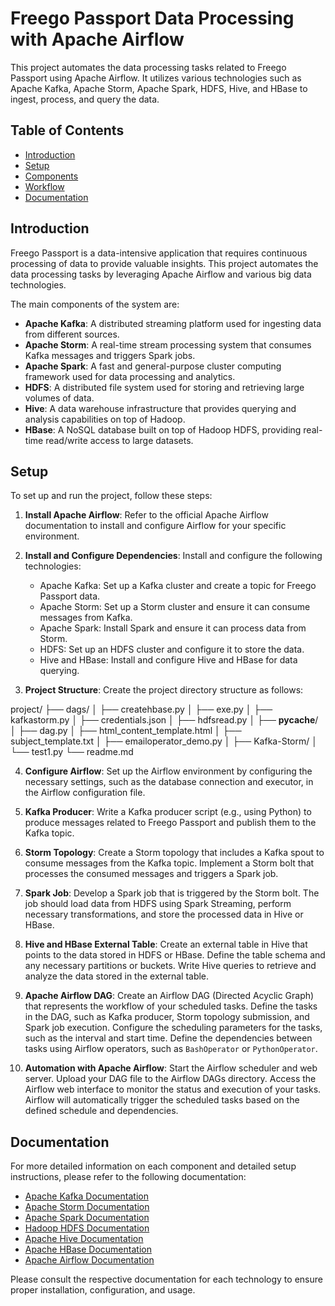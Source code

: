 # Freego Passport Data Processing with Apache Airflow

This project automates the data processing tasks related to Freego Passport using Apache Airflow. It utilizes various technologies such as Apache Kafka, Apache Storm, Apache Spark, HDFS, Hive, and HBase to ingest, process, and query the data.

## Table of Contents
- [Introduction](#introduction)
- [Setup](#setup)
- [Components](#components)
- [Workflow](#workflow)
- [Documentation](#documentation)

## Introduction

Freego Passport is a data-intensive application that requires continuous processing of data to provide valuable insights. This project automates the data processing tasks by leveraging Apache Airflow and various big data technologies.

The main components of the system are:
- **Apache Kafka**: A distributed streaming platform used for ingesting data from different sources.
- **Apache Storm**: A real-time stream processing system that consumes Kafka messages and triggers Spark jobs.
- **Apache Spark**: A fast and general-purpose cluster computing framework used for data processing and analytics.
- **HDFS**: A distributed file system used for storing and retrieving large volumes of data.
- **Hive**: A data warehouse infrastructure that provides querying and analysis capabilities on top of Hadoop.
- **HBase**: A NoSQL database built on top of Hadoop HDFS, providing real-time read/write access to large datasets.

## Setup

To set up and run the project, follow these steps:

1. **Install Apache Airflow**: Refer to the official Apache Airflow documentation to install and configure Airflow for your specific environment.

2. **Install and Configure Dependencies**: Install and configure the following technologies:
   - Apache Kafka: Set up a Kafka cluster and create a topic for Freego Passport data.
   - Apache Storm: Set up a Storm cluster and ensure it can consume messages from Kafka.
   - Apache Spark: Install Spark and ensure it can process data from Storm.
   - HDFS: Set up an HDFS cluster and configure it to store the data.
   - Hive and HBase: Install and configure Hive and HBase for data querying.

3. **Project Structure**: Create the project directory structure as follows:

project/
├── dags/
│   ├── createhbase.py
│   ├── exe.py
│   ├── kafkastorm.py
│   ├── credentials.json
│   ├── hdfsread.py
│   ├── __pycache__/
│   ├── dag.py
│   ├── html_content_template.html
│   ├── subject_template.txt
│   ├── emailoperator_demo.py
│   ├── Kafka-Storm/
│   └── test1.py
└── readme.md


4. **Configure Airflow**: Set up the Airflow environment by configuring the necessary settings, such as the database connection and executor, in the Airflow configuration file.

5. **Kafka Producer**: Write a Kafka producer script (e.g., using Python) to produce messages related to Freego Passport and publish them to the Kafka topic.

6. **Storm Topology**: Create a Storm topology that includes a Kafka spout to consume messages from the Kafka topic. Implement a Storm bolt that processes the consumed messages and triggers a Spark job.

7. **Spark Job**: Develop a Spark job that is triggered by the Storm bolt. The job should load data from HDFS using Spark Streaming, perform necessary transformations, and store the processed data in Hive or HBase.

8. **Hive and HBase External Table**: Create an external table in Hive that points to the data stored in HDFS or HBase. Define the table schema and any necessary partitions or buckets. Write Hive queries to retrieve and analyze the data stored in the external table.

9. **Apache Airflow DAG**: Create an Airflow DAG (Directed Acyclic Graph) that represents the workflow of your scheduled tasks. Define the tasks in the DAG, such as Kafka producer, Storm topology submission, and Spark job execution. Configure the scheduling parameters for the tasks, such as the interval and start time. Define the dependencies between tasks using Airflow operators, such as `BashOperator` or `PythonOperator`.

10. **Automation with Apache Airflow**: Start the Airflow scheduler and web server. Upload your DAG file to the Airflow DAGs directory. Access the Airflow web interface to monitor the status and execution of your tasks. Airflow will automatically trigger the scheduled tasks based on the defined schedule and dependencies.

## Documentation

For more detailed information on each component and detailed setup instructions, please refer to the following documentation:

- [Apache Kafka Documentation](https://kafka.apache.org/documentation/)
- [Apache Storm Documentation](https://storm.apache.org/documentation.html)
- [Apache Spark Documentation](https://spark.apache.org/documentation.html)
- [Hadoop HDFS Documentation](https://hadoop.apache.org/docs/current/hadoop-project-dist/hadoop-hdfs/HdfsUserGuide.html)
- [Apache Hive Documentation](https://hive.apache.org/documentation/)
- [Apache HBase Documentation](https://hbase.apache.org/book.html)
- [Apache Airflow Documentation](https://airflow.apache.org/docs/)

Please consult the respective documentation for each technology to ensure proper installation, configuration, and usage.